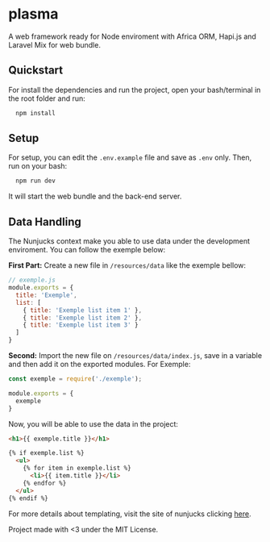 # plasma
A web framework ready for Node enviroment with Africa ORM, Hapi.js and Laravel Mix for web bundle.

## Quickstart

For install the dependencies and run the project, open your bash/terminal in the root folder and run:

```bash
  npm install
```

## Setup

For setup, you can edit the `.env.example` file and save as `.env` only.
Then, run on your bash:

```bash
  npm run dev
```

It will start the web bundle and the back-end server.

## Data Handling

The Nunjucks context make you able to use data under the development enviroment. You can follow the exemple below:

**First Part:** Create a new file in `/resources/data` like the exemple bellow: 

```javascript
// exemple.js
module.exports = {
  title: 'Exemple',
  list: [
    { title: 'Exemple list item 1' },
    { title: 'Exemple list item 2' },
    { title: 'Exemple list item 3' }
  ]
}
```

**Second:** Import the new file on `/resources/data/index.js`, save in a variable and then add it on the exported modules. For Exemple:

```javascript
const exemple = require('./exemple');

module.exports = {
  exemple
}
```

Now, you will be able to use the data in the project:

```html
<h1>{{ exemple.title }}</h1>

{% if exemple.list %}
  <ul>
    {% for item in exemple.list %}
      <li>{{ item.title }}</li>
    {% endfor %}
  </ul>
{% endif %}
```

For more details about templating, visit the site of nunjucks clicking [here](https://mozilla.github.io/nunjucks/templating.html).

Project made with <3 under the MIT License.